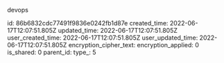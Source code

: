 devops

id: 86b6832cdc77491f9836e0242fb1d87e
created_time: 2022-06-17T12:07:51.805Z
updated_time: 2022-06-17T12:07:51.805Z
user_created_time: 2022-06-17T12:07:51.805Z
user_updated_time: 2022-06-17T12:07:51.805Z
encryption_cipher_text: 
encryption_applied: 0
is_shared: 0
parent_id: 
type_: 5